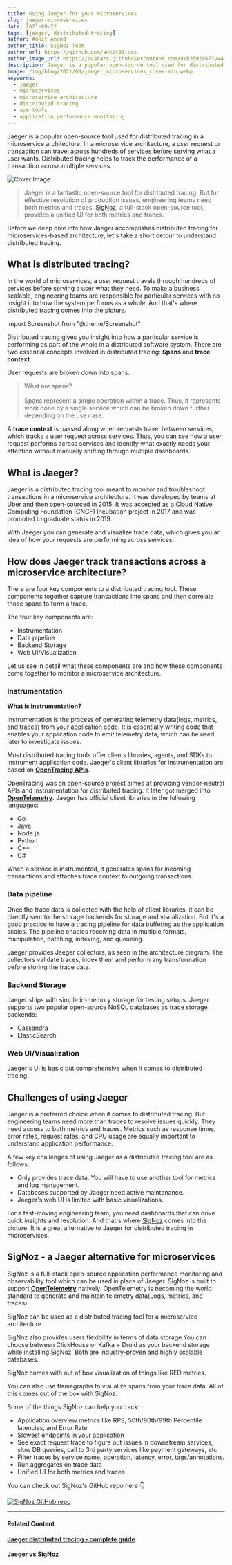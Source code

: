 ```yaml
---
title: Using Jaeger for your microservices
slug: jaeger-microservices
date: 2021-09-22
tags: [jaeger, distributed-tracing]
author: Ankit Anand
author_title: SigNoz Team
author_url: https://github.com/ankit01-oss
author_image_url: https://avatars.githubusercontent.com/u/83692067?v=4
description: Jaeger is a popular open-source tool used for distributed tracing in a microservice architecture. In a microservice architecture, a user request or transaction can travel across hundreds of services before serving what a user wants.
image: /img/blog/2021/09/jaeger_microservices_cover-min.webp
keywords:
  - jaeger
  - microservices
  - microservice architecture
  - distributed tracing
  - apm tools
  - application performance monitoring
---
```

<head>
  <link rel="canonical" href="https://signoz.io/blog/jaeger-microservices/"/>
</head>

Jaeger is a popular open-source tool used for distributed tracing in a microservice architecture. In a microservice architecture, a user request or transaction can travel across hundreds of services before serving what a user wants. Distributed tracing helps to track the performance of a transaction across multiple services.


<!--truncate-->

![Cover Image](/img/blog/2021/09/jaeger_microservices_cover-min.webp)

> Jaeger is a fantastic open-source tool for distributed tracing. But for effective resolution of production issues, engineering teams need both metrics and traces. [SigNoz](https://signoz.io/?utm_source=blog&utm_medium=article), a full-stack open-source tool, provides a unified UI for both metrics and traces.

Before we deep dive into how Jaeger accomplishes distributed tracing for microservices-based architecture, let's take a short detour to understand distributed tracing.

## What is distributed tracing?
In the world of microservices, a user request travels through hundreds of services before serving a user what they need. To make a business scalable, engineering teams are responsible for particular services with no insight into how the system performs as a whole. And that's where distributed tracing comes into the picture.

import Screenshot from "@theme/Screenshot"

<Screenshot
    alt="Microservices architecture"
    height={500}
    src="/img/blog/2021/09/jaeger_vs_zipkin_microservices_architecture.webp"
    title="Microservice architecture of a fictional e-commerce application"
    width={700}
/>

Distributed tracing gives you insight into how a particular service is performing as part of the whole in a distributed software system. There are two essential concepts involved in distributed tracing: **Spans** and **trace context**.

User requests are broken down into spans.

> What are spans?<br></br>
> Spans represent a single operation within a trace. Thus, it represents work done by a single service which can be broken down further depending on the use case.

A **trace context** is passed along when requests travel between services, which tracks a user request across services. Thus, you can see how a user request performs across services and identify what exactly needs your attention without manually shifting through multiple dashboards.

<Screenshot
    alt="Trace context is passed to track user requests across services"
    height={500}
    src="/img/blog/2021/09/opentelemetry_distributed_tracing-min.webp"
    title="A trace context is passed when user requests pass from one service to another"
    width={700}
/>

## What is Jaeger?
Jaeger is a distributed tracing tool meant to monitor and troubleshoot transactions in a microservice architecture. It was developed by teams at Uber and then open-sourced in 2015. It was accepted as a Cloud Native Computing Foundation (CNCF) Incubation project in 2017 and was promoted to graduate status in 2019.

With Jaeger you can generate and visualize trace data, which gives you an idea of how your requests are performing across services.

## How does Jaeger track transactions across a microservice architecture?
There are four key components to a distributed tracing tool. These components together capture transactions into spans and then correlate those spans to form a trace.

The four key components are:

- Instrumentation
- Data pipeline
- Backend Storage
- Web UI/Visualization

<Screenshot
    alt="Jaeger architecture"
    height={500}
    src="/img/blog/2021/09/Jaeger_architecture-min.webp"
    title="Jaeger architecture (Source: Jaeger Website)"
    width={700}
/>

Let us see in detail what these components are and how these components come together to monitor a microservice architecture.

### Instrumentation
**What is instrumentation?**

Instrumentation is the process of generating telemetry data(logs, metrics, and traces) from your application code. It is essentially writing code that enables your application code to emit telemetry data, which can be used later to investigate issues.

Most distributed tracing tools offer clients libraries, agents, and SDKs to instrument application code. Jaeger's client libraries for instrumentation are based on <a href = "https://opentracing.io/" rel="noopener noreferrer nofollow" target="_blank" ><b>OpenTracing APIs</b></a>. 

OpenTracing was an open-source project aimed at providing vendor-neutral APIs and instrumentation for distributed tracing. It later got merged into <a href = "https://opentelemetry.io/" rel="noopener noreferrer nofollow" target="_blank" ><b>OpenTelemetry</b></a>. Jaeger has official client libraries in the following languages:

- Go
- Java
- Node.js
- Python
- C++
- C#

When a service is instrumented, it generates spans for incoming transactions and attaches trace context to outgoing transactions.

### Data pipeline

Once the trace data is collected with the help of client libraries, it can be directly sent to the storage backends for storage and visualization. But it's a good practice to have a tracing pipeline for data buffering as the application scales. The pipeline enables receiving data in multiple formats, manipulation, batching, indexing, and queueing.

Jaeger provides Jaeger collectors, as seen in the architecture diagram. The collectors validate traces, index them and perform any transformation before storing the trace data.

### Backend Storage

Jaeger ships with simple in-memory storage for testing setups. Jaeger supports two popular open-source NoSQL databases as trace storage backends:

- Cassandra
- ElasticSearch

### Web UI/Visualization

Jaeger's UI is basic but comprehensive when it comes to distributed tracing.


<Screenshot
    alt="Jaeger UI showing services and corresponding traces"
    height={500}
    src="/img/blog/2021/08/jaeger_ui-min.webp"
    title="Jaeger UI showing services and corresponding traces"
    width={700}
/>

<Screenshot
    alt="Jaeger UI showing spans"
    height={500}
    src="/img/blog/2021/08/jaeger_gantt_charts-min.webp"
    title="Jaeger's UI showing spans for selected traces"
    width={700}
/>

## Challenges of using Jaeger
Jaeger is a preferred choice when it comes to distributed tracing. But engineering teams need more than traces to resolve issues quickly. They need access to both metrics and traces. Metrics such as response times, error rates, request rates, and CPU usage are equally important to understand application performance.

A few key challenges of using Jaeger as a distributed tracing tool are as follows:

- Only provides trace data. You will have to use another tool for metrics and log management.
- Databases supported by Jaeger need active maintenance.
- Jaeger's web UI is limited with basic visualizations.

For a fast-moving engineering team, you need dashboards that can drive quick insights and resolution. And that's where [SigNoz](https://signoz.io/?utm_source=blog&utm_medium=article) comes into the picture. It is a great alternative to Jaeger for distributed tracing in microservices.

## SigNoz - a Jaeger alternative for microservices
SigNoz is a full-stack open-source application performance monitoring and observability tool which can be used in place of Jaeger. SigNoz is built to support <a href = "https://opentelemetry.io/" rel="noopener noreferrer nofollow" target="_blank" ><b>OpenTelemetry</b></a> natively. OpenTelemetry is becoming the world standard to generate and maintain telemetry data(Logs, metrics, and traces).

SigNoz can be used as a distributed tracing tool for a microservice architecture. 

SigNoz also provides users flexibility in terms of data storage.You can choose between ClickHouse or Kafka + Druid as your backend storage while installing SigNoz. Both are industry-proven and highly scalable databases.

<Screenshot
    alt="Architecture of SigNoz with OpenTelemetry and ClickHouse"
    height={500}
    src="/img/blog/2021/09/SigNoz_architecture_clickhouse.webp"
    title="Architecture of SigNoz with ClickHouse as storage backend and OpenTelemetry for code instrumentatiion"
    width={700}
/>

SigNoz comes with out of box visualization of things like RED metrics.

<Screenshot
    alt="SigNoz UI showing the popular RED metrics"
    height={500}
    src="/img/blog/common/signoz_charts_application_metrics.webp"
    title="SigNoz UI showing application overview metrics like RPS, 50th/90th/99th Percentile latencies, and Error Rate"
    width={700}
/>

You can also use flamegraphs to visualize spans from your trace data. All of this comes out of the box with SigNoz.

<Screenshot
    alt="Flamegraphs used to visualize spans of distributed tracing in SigNoz UI"
    height={500}
    src="/img/blog/common/signoz_flamegraphs.webp"
    title="Flamegraphs showing exact duration taken by each spans - a concept of distributed tracing"
    width={700}
/>


Some of the things SigNoz can help you track:

- Application overview metrics like RPS, 50th/90th/99th Percentile latencies, and Error Rate
- Slowest endpoints in your application
- See exact request trace to figure out issues in downstream services, slow DB queries, call to 3rd party services like payment gateways, etc
- Filter traces by service name, operation, latency, error, tags/annotations.
- Run aggregates on trace data
- Unified UI for both metrics and traces

You can check out SigNoz's GitHub repo here 👇

[![SigNoz GitHub repo](/img/blog/common/signoz_github.webp)](https://github.com/SigNoz/signoz)

___

#### **Related Content**

**[Jaeger distributed tracing - complete guide](https://signoz.io/blog/distributed-tracing-jaeger/)**<br></br>
**[Jaeger vs SigNoz](https://signoz.io/blog/jaeger-vs-signoz/)**<br></br>